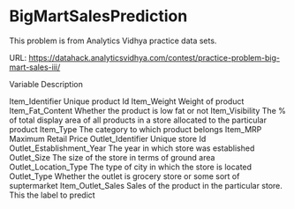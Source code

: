 # BigMartSalesPrediction
This problem is from Analytics Vidhya practice data sets.

URL: https://datahack.analyticsvidhya.com/contest/practice-problem-big-mart-sales-iii/

Variable					            Description

Item_Identifier					      Unique product Id
Item_Weight					          Weight of product
Item_Fat_Content				      Whether the product is low fat or not
Item_Visibility					      The % of total display area of all products in a store allocated to the particular product
Item_Type					            The category to which product belongs
Item_MRP					            Maximum Retail Price
Outlet_Identifier				      Unique store Id
Outlet_Establishment_Year			The year in which store was established
Outlet_Size					          The size of the store in terms of ground area
Outlet_Location_Type				  The type of city in which the store is located
Outlet_Type					          Whether the outlet is grocery store or some sort of suptermarket
Item_Outlet_Sales				      Sales of the product in the particular store. This the label to predict 	
